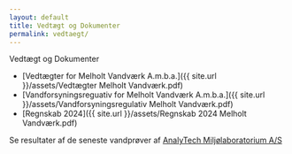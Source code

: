 ```yaml
---
layout: default
title: Vedtægt og Dokumenter
permalink: vedtaegt/
---
```


Vedtægt og Dokumenter

 * [Vedtægter for Melholt Vandværk A.m.b.a.]({{ site.url }}/assets/Vedtægter Melholt Vandværk.pdf)
 * [Vandforsyningsreguativ for Melholt Vandværk A.m.b.a.]({{ site.url }}/assets/Vandforsyningsregulativ Melholt Vandværk.pdf)
 * [Regnskab 2024]({{ site.url }}/assets/Regnskab 2024 Melholt Vandværk.pdf)
 
Se resultater af de seneste vandprøver af [AnalyTech Miljølaboratorium A/S](http://www.analytech.dk/Link.aspx?CustomerID=8379)

